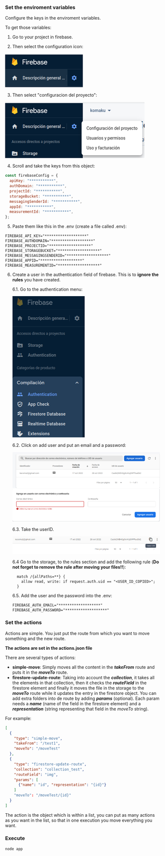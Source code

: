 ### Set the enviroment variables

Configure the keys in the enviroment variables.

To get those variables:

1. Go to your project in firebase.

2. Then select the configuration icon:

![configuration](img/conf.png)

3. Then select "configuracion del proyecto":

![configuration](img/conf-proy.png)

4. Scroll and take the keys from this object:

```js
const firebaseConfig = {
  apiKey: "***********",
  authDomain: "***********",
  projectId: "***********",
  storageBucket: "***********",
  messagingSenderId: "***********",
  appId: "***********",
  measurementId: "***********",
};
```

5. Paste them like this in the .env (create a file called .env):

```env
FIREBASE_API_KEY="*******************"
FIREBASE_AUTHDOMAIN="*******************"
FIREBASE_PROJECTID="*******************"
FIREBASE_STORAGEBUCKET="*******************"
FIREBASE_MESSAGINGSENDERID="*******************"
FIREBASE_APPID="*******************"
FIREBASE_MEASUREMENTID="*******************"
```

6. Create a user in the authentication field of firebase. This is to **ignore the rules** you have created.

    6.1. Go to the authentication menu:
  
    ![auth-folder](img/auth.png)

    6.2. Click on add user and put an email and a password:
    
    ![add-user](img/add-user.png)
    ![set-user](img/set-user.png)

    6.3. Take the userID.

    ![user-id](img/user-id.png)

    6.4 Go to the storage, to the rules section and add the following rule (**Do not forget to remove the rule after moving your files!!**):
    ```
      match /{allPaths=**} {
        allow read, write: if request.auth.uid == "<USER_ID_COPIED>";
      }
    ```

    6.5. Add the user and the password into the .env:
    ```env
    FIREBASE_AUTH_EMAIL="*******************"
    FIREBASE_AUTH_PASSWORD="*******************"
    ```


### Set the actions

Actions are simple. You just put the route from which you want to move something and the new route.

**The actions are set in the actions.json file**

There are several types of actions:
* **simple-move**: Simply moves all the content in the ***takeFrom*** route and puts it in the ***moveTo*** route.
* **firestore-update-route**: Taking into account the ***collection***, it takes all the elements in that collection, then it checks the ***routeField*** in the firestore element and finally it moves the file in the storage to the ***moveTo*** route while it updates the entry in the firestore object. You can add extra folders into de route by adding ***params*** (optional). Each param needs a ***name*** (name of the field in the firestore element) and a ***representation*** (string representing that field in the *moveTo* string).

For example:

```json
[
  {
    "type": "simple-move",
    "takeFrom": "/test1",
    "moveTo": "/moveTest"
  },
  {
    "type": "firestore-update-route",
    "collection": "collection_test",
    "routeField": "img",
    "params": [
      {"name": "id", "representation": "{id}"}
    ]
    "moveTo": "/moveTest/{id}"
  }
]
```

The action is the object which is within a list, you can put as many actions as you want in the list, so that in one execution you move everything you want.

### Execute

```
node app
```